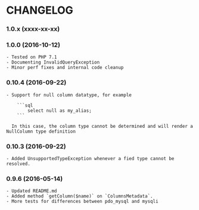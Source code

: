 # CHANGELOG

### 1.0.x (xxxx-xx-xx)


### 1.0.0 (2016-10-12)

    - Tested on PHP 7.1
    - Documenting InvalidQueryException
    - Minor perf fixes and internal code cleanup

### 0.10.4 (2016-09-22)

    - Support for null column datatype, for example
    
        ```sql
            select null as my_alias; 
        ```
        
      In this case, the column type cannot be determined and will render a NullColumn type definition  

### 0.10.3 (2016-09-22)

    - Added UnsupportedTypeException whenever a fied type cannot be resolved.

### 0.9.6 (2016-05-14)

    - Updated README.md
    - Added method `getColumn($name)` on `ColumnsMetadata`.
    - More tests for differences between pdo_mysql and mysqli

  